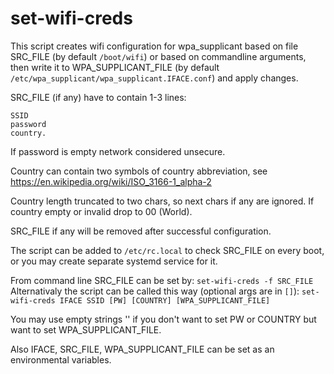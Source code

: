 # set-wifi-creds

This script creates wifi configuration for wpa_supplicant based on file SRC_FILE (by default `/boot/wifi`) or based on commandline arguments, then write it to WPA_SUPPLICANT_FILE (by default `/etc/wpa_supplicant/wpa_supplicant.IFACE.conf`) and apply changes.

SRC_FILE (if any) have to contain 1-3 lines:
```
SSID
password
country.
```
If password is empty network considered unsecure.

Country can contain two symbols of country abbreviation, see
https://en.wikipedia.org/wiki/ISO_3166-1_alpha-2

Country length truncated to two chars, so next chars if any are ignored.
If country empty or invalid drop to 00 (World).

SRC_FILE if any will be removed after successful configuration.

The script can be added to `/etc/rc.local` to check SRC_FILE on every boot, or you may create separate systemd service for it.

From command line SRC_FILE can be set by:
  `set-wifi-creds -f SRC_FILE`
Alternativaly the script can be called this way (optional args are in `[]`):
  `set-wifi-creds IFACE SSID [PW] [COUNTRY] [WPA_SUPPLICANT_FILE]`

You may use empty strings '' if you don't want to set PW or COUNTRY but want to set WPA_SUPPLICANT_FILE.

Also IFACE, SRC_FILE, WPA_SUPPLICANT_FILE can be set as an environmental variables.
